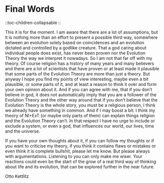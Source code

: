 # Final Words

::toc-children-collapsable
::

This it is for the moment. I am aware that there are a lot of assumptions, but it is nothing more than an effort to present a possible third way, somewhere between an evolution solely based on coincidences and an evolution dictated and controlled by a godlike creature. That a god caring about individual people does exist, has never been proven nor the Evolution Theory the way we interpret it nowadays. So I am not that far off with my theory. Of course religion has a history of many years and many believers and there are a lot of scientists that have proven or at least made it plausible that some parts of the Evolution Theory are more than just a theory. But anyway I hope you find my points of view interesting, maybe even a bit plausible, or some parts of it, and at least a reason to think it over and form your own opinion about it. And if you can agree with me, that if you don’t believe in god, it does not automatically imply that you are a follower of the Evolution Theory and the other way around that if you don’t believe that the Evolution Theory is the whole story, you must be a religious person, I think we already have something in common. And if I may boost a bit: I think my theory of NI+ExT (or maybe only parts of them) can explain things religion and the Evolution Theory can’t. In that respect I have no urge to include or exclude a system, or even a god, that influences our world, our lives, time and the universe.

If you have your own thoughts about it, if you can follow my thoughts or if you want to criticise my theory, if you think it contains flaws or mistakes or even think it is complete bullshit, please let me know. But please always with argumentations. Listening to you can only make me wiser. Your reactions could even be the start of the grow of a real third way of thinking about life and its evolution, that can be explored further in the near future.

Otto Kettlitz
